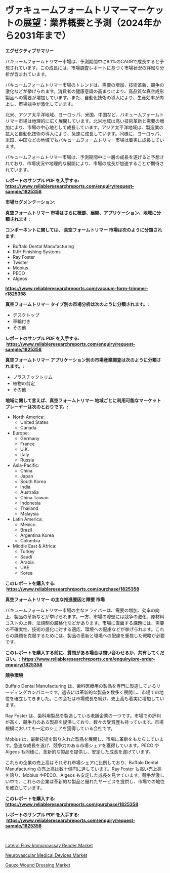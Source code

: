 <p><h1>ヴァキュームフォームトリマーマーケットの展望：業界概要と予測（2024年から2031年まで）</h1></p><p><strong>エグゼクティブサマリー</strong></p>
<p><p>バキュームフォームトリマー市場は、予測期間中に8.1%のCAGRで成長すると予想されています。この成長には、市場調査レポートに基づく市場状況の詳細な分析が含まれています。</p><p>バキュームフォームトリマー市場のトレンドは、需要の増加、技術革新、競争の激化などが挙げられます。消費者の健康意識の高まりにより、高品質な真空成形製品への需要が増加しています。また、自動化技術の導入により、生産効率が向上し、市場競争が激化しています。</p><p>北米、アジア太平洋地域、ヨーロッパ、米国、中国など、バキュームフォームトリマー市場は地理的に広く展開しています。北米地域は高い技術革新と需要の増加により、市場の中心地として成長しています。アジア太平洋地域は、製造業の拡大と自動化技術の導入により、急速に成長しています。同様に、ヨーロッパ、米国、中国などの地域でもバキュームフォームトリマー市場は着実に成長しています。</p><p>バキュームフォームトリマー市場は、予測期間中に一層の成長を遂げると予想されており、市場状況や地理的な展開により、市場の成長が加速することが期待されています。</p></p>
<p><strong>レポートのサンプル PDF を入手する: <a href="https://www.reliableresearchreports.com/enquiry/request-sample/1825358">https://www.reliableresearchreports.com/enquiry/request-sample/1825358</a></strong></p>
<p><strong>市場セグメンテーション:</strong></p>
<p><strong> 真空フォームトリマー 市場はさらに概要、展開、アプリケーション、地域に分類されます :</strong></p>
<p><strong>コンポーネントに関しては、 真空フォームトリマー 市場は次のように分類されます: &nbsp;</strong></p>
<p><ul><li>Buffalo Dental Manufacturing</li><li>RJH Finishing Systems</li><li>Ray Foster</li><li>Twister</li><li>Mobius</li><li>PECO</li><li>Algeos</li></ul></p>
<p><strong><a href="https://www.reliableresearchreports.com/vacuum-form-trimmer-r1825358">https://www.reliableresearchreports.com/vacuum-form-trimmer-r1825358</a></strong></p>
<p><strong> 真空フォームトリマー タイプ別の市場分析は次のように分類されます。:</strong></p>
<p><ul><li>デスクトップ</li><li>車輪付き</li><li>その他</li></ul></p>
<p><strong>レポートのサンプル PDF を入手する: &nbsp;<a href="https://www.reliableresearchreports.com/enquiry/request-sample/1825358">https://www.reliableresearchreports.com/enquiry/request-sample/1825358</a></strong></p>
<p><strong> 真空フォームトリマー アプリケーション別の市場産業調査は次のように分類されます。:</strong></p>
<p><ul><li>プラスチックトリム</li><li>植物の剪定</li><li>その他</li></ul></p>
<p><strong>地域に関して言えば、真空フォームトリマー 地域ごとに利用可能なマーケットプレーヤーは次のとおりです。:</strong></p>
<p><ul>
    <li>
        North America:
        <ul>
            <li>United States</li>
            <li>Canada</li>
        </ul>
    </li>
    <li>
        Europe:
        <ul>
            <li>Germany</li>
            <li>France</li>
            <li>U.K.</li>
            <li>Italy</li>
            <li>Russia</li>
        </ul>
    </li>
    <li>
        Asia-Pacific:
        <ul>
            <li>China</li>
            <li>Japan</li>
            <li>South Korea</li>
            <li>India</li>
            <li>Australia</li>
            <li>China Taiwan</li>
            <li>Indonesia</li>
            <li>Thailand</li>
            <li>Malaysia</li>
        </ul>
    </li>
    <li>
        Latin America:
        <ul>
            <li>Mexico</li>
            <li>Brazil</li>
            <li>Argentina Korea</li>
            <li>Colombia</li>
        </ul>
    </li>
    <li>
        Middle East & Africa:
        <ul>
            <li>Turkey</li>
            <li>Saudi</li>
            <li>Arabia</li>
            <li>UAE</li>
            <li>Korea</li>
        </ul>
    </li>
    </ul></p>
<p><strong>このレポートを購入する: &nbsp;<a href="https://www.reliableresearchreports.com/purchase/1825358">https://www.reliableresearchreports.com/purchase/1825358</a></strong></p>
<p><strong>真空フォームトリマー の主な推進要因と障壁 市場</strong></p>
<p><p>バキュームフォームトリマー市場の主なドライバーは、需要の増加、効率の向上、製品の革新などが挙げられます。一方、市場の障壁には競争の激化、原材料コストの上昇、法規制の厳格化などがあります。市場に直面する課題には、需要の不確実性、技術の進化に対する適応、環境への配慮などが挙げられます。これらの課題を克服するためには、製品の革新と環境への配慮を重視した戦略が必要です。</p></p>
<p><strong>このレポートを購入する前に、質問がある場合は問い合わせるか、共有してください。:&nbsp; <a href="https://www.reliableresearchreports.com/enquiry/pre-order-enquiry/1825358">https://www.reliableresearchreports.com/enquiry/pre-order-enquiry/1825358</a></strong></p>
<p><strong>競争環境</strong></p>
<p><p>Buffalo Dental Manufacturing は、歯科医療用の製品を専門に製造しているリーディングカンパニーです。過去には革新的な製品を数多く展開し、市場での地位を確立してきました。この会社は市場成長を続け、売上高も着実に増加しています。</p><p>Ray Foster は、歯科用製品を製造している老舗企業の一つです。市場での評判が高く、競争力のある製品を提供しており、数々の受賞歴も持っています。市場規模においても一定のシェアを獲得している会社です。</p><p>Mobius は、最新技術を取り入れた製品を展開し、市場に革新をもたらしています。急速な成長を遂げ、競争力のある市場シェアを獲得しています。PECO やAlgeos も同様に、革新的な製品を提供し、安定した成長を遂げています。</p><p>これらの企業の売上高はそれぞれ市場シェアに比例しており、Buffalo Dental Manufacturing の売上高は数十億円に達しています。Ray Foster も高い売上高を誇り、Mobius やPECO、Algeos も安定した成長を見せています。競争が激しい中で、これらの企業は革新的な製品と優れたサービスを提供し、市場での地位を確立しています。</p></p>
<p><strong>このレポートを購入する: &nbsp; <a href="https://www.reliableresearchreports.com/purchase/1825358">https://www.reliableresearchreports.com/purchase/1825358</a></strong></p>
<p><strong>レポートのサンプル PDF を入手する: &nbsp;<a href="https://www.reliableresearchreports.com/enquiry/request-sample/1825358">https://www.reliableresearchreports.com/enquiry/request-sample/1825358</a></strong><strong></strong></p>
<p>&nbsp;</p>
<p><p><a href="https://forested-sushi-9b0.notion.site/Lateral-Flow-Immunoassay-Reader-Market-Competitive-Analysis-Market-Trends-and-Forecast-to-2031-15c58251a4d64624acdbf772e44722e7">Lateral Flow Immunoassay Reader Market</a></p><p><a href="https://lydian-appliance-61d.notion.site/Analyzing-Neurovascular-Medical-Devices-Market-Global-Industry-Perspective-and-Forecast-2024-to-20-9fc454880d0a4a87ab9695ccf5122571">Neurovascular Medical Devices Market</a></p><p><a href="https://summer-dogwood-3e9.notion.site/Decoding-Gauze-Wound-Dressing-Market-Metrics-Market-Share-Trends-and-Growth-Patterns-f2f6f19e86234368abf16ed39764d297">Gauze Wound Dressing Market</a></p></p>